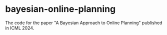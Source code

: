# bayesian-online-planning
The code for the paper "A Bayesian Approach to Online Planning" published in ICML 2024.
